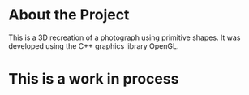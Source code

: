 # About the Project
This is a 3D recreation of a photograph using primitive shapes. It was developed using the C++ graphics library OpenGL.

# This is a work in process